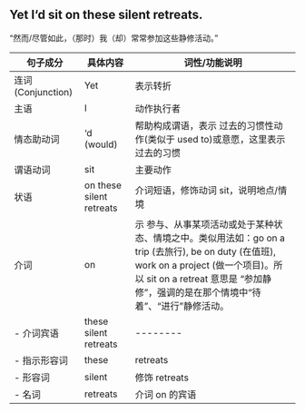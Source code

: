 ## Yet I‘d sit on these silent retreats.

“然而/尽管如此，（那时）我（却）常常参加这些静修活动。”

| 句子成分           | 具体内容                 | 词性/功能说明                                                                                                                                                                                                                |
| ------------------ | ------------------------ | ---------------------------------------------------------------------------------------------------------------------------------------------------------------------------------------------------------------------------- |
| 连词 (Conjunction) | Yet                      | 表示转折                                                                                                                                                                                                                     |
| 主语               | I                        | 动作执行者                                                                                                                                                                                                                   |
| 情态助动词         | ‘d (would)               | 帮助构成谓语，表示 过去的习惯性动作(类似于 used to)或意愿，这里表示过去的习惯                                                                                                                                                |
| 谓语动词           | sit                      | 主要动作                                                                                                                                                                                                                     |
| 状语               | on these silent retreats | 介词短语，修饰动词 sit，说明地点/情境                                                                                                                                                                                        |
| 介词               | on                       | 示 参与、从事某项活动或处于某种状态、情境之中。类似用法如：go on a trip (去旅行), be on duty (在值班), work on a project (做一个项目)。所以 sit on a retreat 意思是 “参加静修”，强调的是在那个情境中“待着”、“进行”静修活动。 |
| - 介词宾语         | these silent retreats    | --------                                                                                                                                                                                                                     |
| - 指示形容词       | these                    | retreats                                                                                                                                                                                                                     |
| - 形容词           | silent                   | 修饰 retreats                                                                                                                                                                                                                |
| - 名词             | retreats                 | 介词 on 的宾语                                                                                                                                                                                                               |
